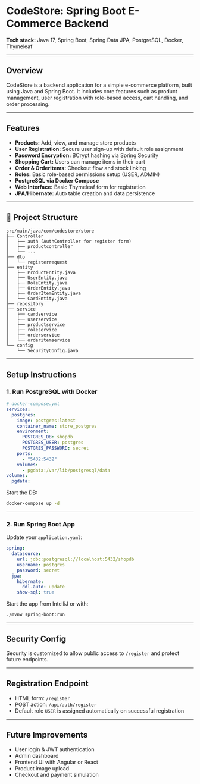 #  CodeStore: Spring Boot E-Commerce Backend

**Tech stack:** Java 17, Spring Boot, Spring Data JPA, PostgreSQL, Docker, Thymeleaf

---

##  Overview

CodeStore is a backend application for a simple e-commerce platform, built using Java and Spring Boot. It includes core features such as product management, user registration with role-based access, cart handling, and order processing.


---

##  Features

-  **Products:** Add, view, and manage store products
-  **User Registration:** Secure user sign-up with default role assignment
-  **Password Encryption:** BCrypt hashing via Spring Security
-  **Shopping Cart:** Users can manage items in their cart
-  **Order & OrderItems:** Checkout flow and stock linking
-  **Roles:** Basic role-based permissions setup (USER, ADMIN)
-  **PostgreSQL via Docker Compose**
-  **Web Interface:** Basic Thymeleaf form for registration
-  **JPA/Hibernate:** Auto table creation and data persistence

---

## 📂 Project Structure

```
src/main/java/com/codestore/store
├── Controller
│   ├── auth (AuthController for register form)
│   ├── productcontroller
│   └── ...
├── dto
│   └── registerrequest
├── entity
│   ├── ProductEntity.java
│   ├── UserEntity.java
│   ├── RoleEntity.java
│   ├── OrderEntity.java
│   ├── OrderItemEntity.java
│   └── CardEntity.java
├── repository
├── service
│   ├── cardservice
│   ├── userservice
│   ├── productservice
│   ├── roleservice
│   ├── orderservice
│   └── orderitemservice
└── config
    └── SecurityConfig.java
```

---

##  Setup Instructions

###  1. Run PostgreSQL with Docker

```yaml
# docker-compose.yml
services:
  postgres:
    image: postgres:latest
    container_name: store_postgres
    environment:
      POSTGRES_DB: shopdb
      POSTGRES_USER: postgres
      POSTGRES_PASSWORD: secret
    ports:
      - "5432:5432"
    volumes:
      - pgdata:/var/lib/postgresql/data
volumes:
  pgdata:
```

Start the DB:

```bash
docker-compose up -d
```

---

###  2. Run Spring Boot App

Update your `application.yaml`:

```yaml
spring:
  datasource:
    url: jdbc:postgresql://localhost:5432/shopdb
    username: postgres
    password: secret
  jpa:
    hibernate:
      ddl-auto: update
    show-sql: true
```

Start the app from IntelliJ or with:

```bash
./mvnw spring-boot:run
```

---

##  Security Config

Security is customized to allow public access to `/register` and protect future endpoints.

---

##  Registration Endpoint

- HTML form: `/register`
- POST action: `/api/auth/register`
- Default role `USER` is assigned automatically on successful registration

---


##  Future Improvements

- User login & JWT authentication
- Admin dashboard
- Frontend UI with Angular or React
- Product image upload
- Checkout and payment simulation
